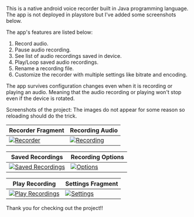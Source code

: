 This is a native android voice recorder built in Java programming language. The app is not deployed in playstore but I've added some screenshots below.

The app's features are listed below:
 1. Record audio.
 2. Pause audio recording.
 3. See list of audio recordings saved in device.
 4. Play/Loop saved audio recordings. 
 5. Rename a recording file.
 6. Customize the recorder with multiple settings like bitrate and encoding.

The app survives configuration changes even when it is recording or playing an audio. Meaning that the audio recording or playing won't stop even if the device is rotated.

Screenshots of the project:
The images do not appear for some reason so reloading should do the trick.

| Recorder Fragment | Recording Audio |
|--|--|
| <a href="https://drive.google.com/uc?export=view&id=1aBn5tY_jMSSY1bR5e79lycEXQTF2Bpk4">![Recorder](https://drive.google.com/uc?export=view&id=1aBn5tY_jMSSY1bR5e79lycEXQTF2Bpk4) </a> | <a href="https://drive.google.com/uc?export=view&id=1jbzM-W4OZpuWymSCl_iR6qcp1x4CPWJz">![Recording](https://drive.google.com/uc?export=view&id=1jbzM-W4OZpuWymSCl_iR6qcp1x4CPWJz)</a> |

| Saved Recordings| Recording Options|
|--|--|
| <a href="https://drive.google.com/uc?export=view&id=1PB_1tx2yVliNbT39KtkI_KtC038To7YS">![Saved Recordings](https://drive.google.com/uc?export=view&id=1PB_1tx2yVliNbT39KtkI_KtC038To7YS) </a> | <a href="https://drive.google.com/uc?export=view&id=1NGNFqpKpmmWEudTypy4ZNAZaQisotRnn">![Options](https://drive.google.com/uc?export=view&id=1NGNFqpKpmmWEudTypy4ZNAZaQisotRnn)</a> |


| Play Recording| Settings Fragment|
|--|--|
| <a href="https://drive.google.com/uc?export=view&id=1CuvGeZT_UqfNIXPQsb1JgysKifPO7Fi3">![Play Recordings](https://drive.google.com/uc?export=view&id=1CuvGeZT_UqfNIXPQsb1JgysKifPO7Fi3) </a> | <a href="https://drive.google.com/uc?export=view&id=1F9nmrUN2J6UR1gxTLusxVipYbze_Zkmz">![Settings](https://drive.google.com/uc?export=view&id=1F9nmrUN2J6UR1gxTLusxVipYbze_Zkmz)</a> |

Thank you for checking out the project!!
